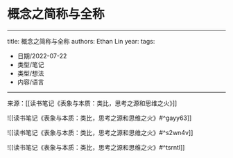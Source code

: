 # 概念之简称与全称


---
title: 概念之简称与全称
authors: Ethan Lin
year:
tags:
  - 日期/2022-07-22 
  - 类型/笔记 
  - 类型/想法 
  - 内容/语言 
---



来源：[[读书笔记《表象与本质：类比，思考之源和思维之火》]]

![[读书笔记《表象与本质：类比，思考之源和思维之火》#^gayy63]]

![[读书笔记《表象与本质：类比，思考之源和思维之火》#^s2wn4v]]

![[读书笔记《表象与本质：类比，思考之源和思维之火》#^tsrntl]]